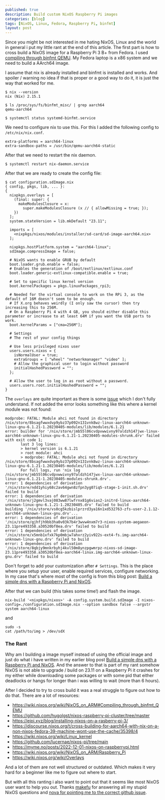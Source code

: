 ```yaml
---
published: true
description: Build custom NixOS Raspberry Pi images
categories: [blog]
tags: [NixOS, Linux, Fedora, Raspberry Pi, binfmt]
layout: post
---
```


Since you might be not interested in me hating NixOS, Linux and the world in general i put
my little rant at the end of this article.
The first part is how to cross build a NixOS image for a Raspberry Pi 3 B+ from Fedora.
I used [compiling through binfmt QEMU]( https://wiki.nixos.org/wiki/NixOS_on_ARM#Compiling_through_binfmt_QEMU ).
My Fedora laptop is a x86 system and we need to build a AArch64 image.

I assume that nix is already installed and binfmt is installed and works.
And spoiler / warning no idea if that is proper or a good way to do it,
it is just the way that worked for me.

```
$ nix --version
nix (Nix) 2.15.1

$ ls /proc/sys/fs/binfmt_misc/ | grep aarch64
qemu-aarch64

$ systemctl status systemd-binfmt.service
```

We need to configure nix to use this.
For this I added the following config to `/etc/nix/nix.conf`.

```
extra-platforms = aarch64-linux
extra-sandbox-paths = /usr/bin/qemu-aarch64-static
```

After that we need to restart the nix daemon.

```
$ systemctl restart nix-daemon.service
```

After that we are ready to create the config file:

```
$ cat configuration.sdImage.nix
{ config, pkgs, lib, ... }:
{
  nixpkgs.overlays = [
    (final: super: {
      makeModulesClosure = x:
        super.makeModulesClosure (x // { allowMissing = true; });
    })
  ];
  system.stateVersion = lib.mkDefault "23.11";

  imports = [
    <nixpkgs/nixos/modules/installer/sd-card/sd-image-aarch64.nix>
  ];

  nixpkgs.hostPlatform.system = "aarch64-linux";
  sdImage.compressImage = false;

  # NixOS wants to enable GRUB by default
  boot.loader.grub.enable = false;
  # Enables the generation of /boot/extlinux/extlinux.conf
  boot.loader.generic-extlinux-compatible.enable = true;

  # Set to specific linux kernel version
  boot.kernelPackages = pkgs.linuxPackages_rpi3;

  # Needed for the virtual console to work on the RPi 3, as the default of 16M doesn't seem to be enough.
  # If X.org behaves weirdly (I only saw the cursor) then try increasing this to 256M.
  # On a Raspberry Pi 4 with 4 GB, you should either disable this parameter or increase to at least 64M if you want the USB ports to work.
  boot.kernelParams = ["cma=256M"];

  # Settings
  # The rest of your config things

  # Use less privileged nixos user
  users.users.nixos = {
    isNormalUser = true;
    extraGroups = [ "wheel" "networkmanager" "video" ];
    # Allow the graphical user to login without password
    initialHashedPassword = "";
  };

  # Allow the user to log in as root without a password.
  users.users.root.initialHashedPassword = "";
}
```

The `overlays` are quite important as there is some [issue]( https://github.com/NixOS/nixpkgs/issues/154163 )
which I don't fully understand.
If not added the error looks something like this where a kernel module was not found:

```
modprobe: FATAL: Module ahci not found in directory /nix/store/8bsagfwwxdvp9ybz37p092n131vnk8wz-linux-aarch64-unknown-linux-gnu-6.1.21-1.20230405-modules/lib/modules/6.1.21
error: builder for '/nix/store/jmb55l06cvdpvwwivny97aldzh147jwx-linux-aarch64-unknown-linux-gnu-6.1.21-1.20230405-modules-shrunk.drv' failed with exit code 1;
       last 3 log lines:
       > kernel version is 6.1.21
       > root module: ahci
       > modprobe: FATAL: Module ahci not found in directory /nix/store/8bsagfwwxdvp9ybz37p092n131vnk8wz-linux-aarch64-unknown-linux-gnu-6.1.21-1.20230405-modules/lib/modules/6.1.21
       For full logs, run 'nix log /nix/store/jmb55l06cvdpvwwivny97aldzh147jwx-linux-aarch64-unknown-linux-gnu-6.1.21-1.20230405-modules-shrunk.drv'.
error: 1 dependencies of derivation '/nix/store/ndd1yhiy68c2av64gwn8zfpn3yg07iq5-stage-1-init.sh.drv' failed to build
error: 1 dependencies of derivation '/nix/store/j2gmvl3vaj083ww87lwfrnx81g6vias2-initrd-linux-aarch64-unknown-linux-gnu-6.1.21-1.20230405.drv' failed to build
building '/nix/store/vs0cg5kzbislprzrd3ya16n1xd532763-zfs-user-2.1.12-aarch64-unknown-linux-gnu.drv'...
error: 1 dependencies of derivation '/nix/store/gjhfjh9bb3ha0v03k7b4r3wvw4nxm7r3-nixos-system-aegaeon-23.11pre493358.a30520bf8ea.drv' failed to build
error: 1 dependencies of derivation '/nix/store/x5mnb1xfxk7kp0mbjw7ahxrz2yiv922s-ext4-fs.img-aarch64-unknown-linux-gnu.drv' failed to build
error: 1 dependencies of derivation '/nix/store/8qbjy9mnkrbyhj4kvl50m8ynzpgwmrpz-nixos-sd-image-23.11pre493358.a30520bf8ea-aarch64-linux.img-aarch64-unknown-linux-gnu.drv' failed to build
```

Don't forget to add your customization after `# Settings`.
This is the place where you setup your user, enable required services,
configure networking.
In my case that's where most of the config is from this blog post: [Build a simple dns with a Raspberry Pi and NixOS](/blog/2022/11/06/Build-a-dns-server-on-NixOS/).

After that we can build (this takes some time!) and flash the image.

```
nix-build '<nixpkgs/nixos>' -A config.system.build.sdImage -I nixos-config=./configuration.sdImage.nix --option sandbox false --argstr system aarch64-linux
```

and

```
sudo -s
cat /path/to/img > /dev/sdX
```

### The Rant

Why am I building a image myself instead of using the official image and just do what
i have written in my earlier blog post [Build a simple dns with a Raspberry Pi and NixOS](/blog/2022/11/06/Build-a-dns-server-on-NixOS/).
And the answer to that is part of my rant somehow NixOS is not able to upgrade / build on 23.11
on a Raspberry Pi it crashes for my either while downloading some packages or with some pid that
either deadlocks or hangs for longer than i was willing to wait (more than 6 hours).


After I decided to try to cross build it was a real struggle to figure out how to do that.
There are a lot of resources:

* <https://wiki.nixos.org/wiki/NixOS_on_ARM#Compiling_through_binfmt_QEMU>
* <https://github.com/hugolgst/nixos-raspberry-pi-cluster/tree/master>
* <https://eipi.xyz/blog/installing-nixos-on-a-rasberry-pi-3/>
* <https://discourse.nixos.org/t/cross-building-for-aarch64-with-nix-on-a-non-nixos-fedora-39-machine-wont-use-the-cache/35398/4>
* <https://wiki.nixos.org/wiki/Linux_kernel>
* <https://github.com/lucernae/nixos-pi/tree/main>
* <https://myme.no/posts/2022-12-01-nixos-on-raspberrypi.html>
* <https://wiki.nixos.org/wiki/NixOS_on_ARM/Raspberry_Pi>
* <https://wiki.nixos.org/wiki/Overlays>

And a lot of them are not well structured or outdated.
Which makes it very hard for a beginner like me to figure out where to start.


But with all this ranting i also want to point out that it seems like most
NixOS user want to help you out.
Thanks [makefu](https://github.com/makefu/) for answering all my stupid NixOS questions
and [nova for pointing me to the correct github issue](https://discourse.nixos.org/t/does-pkgs-linuxpackages-rpi3-build-all-required-kernel-modules/42509/2?u=l33tname).
